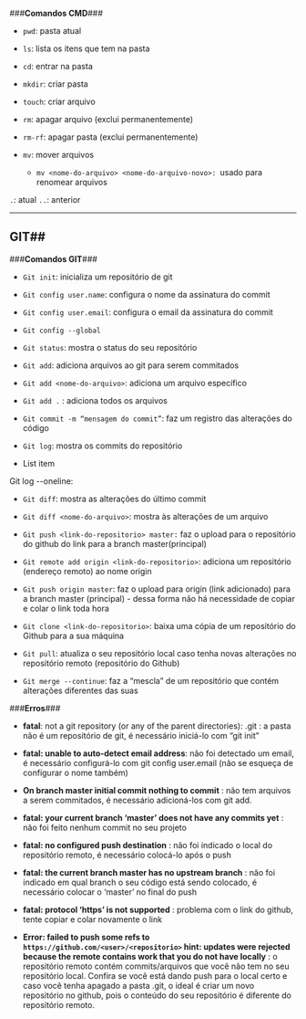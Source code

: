 ###**Comandos CMD**###
- `pwd`: pasta atual

- `ls`: lista os itens que tem na pasta

- `cd`: entrar na pasta

- `mkdir`: criar pasta

- `touch`: criar arquivo

- `rm`: apagar arquivo (exclui permanentemente)

- `rm-rf`: apagar pasta (exclui permanentemente)

- `mv`: mover arquivos
    -  `mv <nome-do-arquivo> <nome-do-arquivo-novo>: `usado para renomear arquivos
    
    
`.`: atual
`..`: anterior


----------
## **GIT**##
###**Comandos GIT**###

- `Git init`: inicializa um repositório de git

- `Git config user.name`: configura o nome da assinatura do commit

- `Git config user.email`: configura o email da assinatura do commit

- `Git config --global`

- `Git status`: mostra o status do seu repositório

- `Git add`: adiciona arquivos ao git para serem commitados

- `Git add <nome-do-arquivo>`: adiciona um arquivo específico

- `Git add .` : adiciona todos os arquivos

- `Git commit -m “mensagem do commit”`: faz um registro das alterações do código

- `Git log`: mostra os commits do repositório

    

 - List item

Git log --oneline:

- `Git diff`: mostra as alterações do último commit

- `Git diff <nome-do-arquivo>`: mostra às alterações de um arquivo

- `Git push <link-do-repositorio> master:` faz o upload para o repositório do github do link para a branch master(principal)

- `Git remote add origin <link-do-repositorio>`: adiciona um repositório (endereço remoto) ao nome origin

- `Git push origin master`: faz o upload para origin (link adicionado) para a branch master (principal) - dessa forma não há necessidade de copiar e colar o link toda hora

- `Git clone <link-do-repositorio>`: baixa uma cópia de um repositório do Github para a sua máquina

- `Git pull`: atualiza o seu repositório local caso tenha novas alterações no repositório remoto (repositório do Github)

- `Git merge --continue`: faz a “mescla” de um repositório que contém alterações diferentes das suas


###**Erros**###
- **fatal**: not a git repository (or any of the parent directories): .git : a pasta não é um repositório de git, é necessário iniciá-lo com “git init”

- **fatal: unable to auto-detect email address**: não foi detectado um email, é necessário configurá-lo com git config user.email (não se esqueça de configurar o nome também)

- **On branch master initial commit nothing to commit** : não tem arquivos a serem commitados, é necessário adicioná-los com git add.

- **fatal: your current branch ‘master’ does not have any commits yet** : não foi feito nenhum commit no seu projeto

- **fatal: no configured push destination​** : não foi indicado o local do repositório remoto, é necessário colocá-lo após o push

- **fatal: the current branch master has no upstream branch** : não foi indicado em qual branch o seu código está sendo colocado, é
necessário colocar o ‘master’ no final do push

- **fatal: protocol ‘https’ is not supported** : problema com o link do github, tente copiar e colar novamente o link

- **Error: failed to push some refs to `https://github.com/<user>/<repositorio>` hint: updates were rejected because the remote contains work that you do not have locally** : o repositório remoto contém commits/arquivos que você não tem no seu repositório local. Confira se você está dando push para o local certo e caso você tenha apagado a pasta .git, o ideal é criar um novo repositório no github, pois o conteúdo do seu repositório é diferente do repositório remoto.
